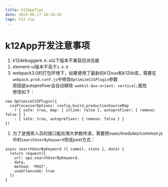 ```yaml
---
title: k12AppTips
date: 2019-06-17 10:10:19
tags: k12 tip
---
```

# k12App开发注意事项
1. k12debugger`0.0.4`以下版本不兼容旧浏览器
1. element-ui版本不高于`2.4.9`
1. webpack3.0的打包环境下，如果使用了最新的k12vux和k12lib库，需要在`webpack.prod.conf.js`中修改`OptimizeCSSPlugin`参数  
原因是autoprefixer会自动移除`-webkit-box-orient: vertical;`属性  
修改如下：
  ``` JS
  new OptimizeCSSPlugin({
    cssProcessorOptions: config.build.productionSourceMap
      ? { safe: true, map: { inline: false }, autoprefixer: { remove: false } }
      : { safe: true, autoprefixer: { remove: false } }
  })
  ```
1. 为了是搜索人员的接口能处理大参数传递，需要把vuex/modules/common.js中的`searchUserByKeyword`改成post方式：
  ``` JS
  async searchUserByKeyword ({ commit, state }, data) {
    return request({
      url: api.searchUserByKeyword,
      data,
      method: 'POST',
      useUrlencode: true
    })
  }
  ```
